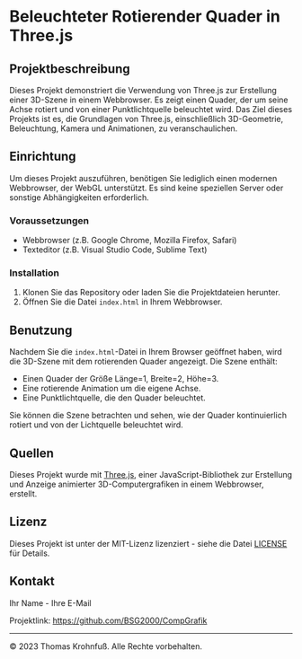 # Beleuchteter Rotierender Quader in Three.js

## Projektbeschreibung

Dieses Projekt demonstriert die Verwendung von Three.js zur Erstellung einer 3D-Szene in einem Webbrowser. Es zeigt einen Quader, der um seine Achse rotiert und von einer Punktlichtquelle beleuchtet wird. Das Ziel dieses Projekts ist es, die Grundlagen von Three.js, einschließlich 3D-Geometrie, Beleuchtung, Kamera und Animationen, zu veranschaulichen.

## Einrichtung

Um dieses Projekt auszuführen, benötigen Sie lediglich einen modernen Webbrowser, der WebGL unterstützt. Es sind keine speziellen Server oder sonstige Abhängigkeiten erforderlich.

### Voraussetzungen

- Webbrowser (z.B. Google Chrome, Mozilla Firefox, Safari)
- Texteditor (z.B. Visual Studio Code, Sublime Text)

### Installation

1. Klonen Sie das Repository oder laden Sie die Projektdateien herunter.
2. Öffnen Sie die Datei `index.html` in Ihrem Webbrowser.

## Benutzung

Nachdem Sie die `index.html`-Datei in Ihrem Browser geöffnet haben, wird die 3D-Szene mit dem rotierenden Quader angezeigt. Die Szene enthält:

- Einen Quader der Größe Länge=1, Breite=2, Höhe=3.
- Eine rotierende Animation um die eigene Achse.
- Eine Punktlichtquelle, die den Quader beleuchtet.

Sie können die Szene betrachten und sehen, wie der Quader kontinuierlich rotiert und von der Lichtquelle beleuchtet wird.

## Quellen

Dieses Projekt wurde mit [Three.js](https://threejs.org/), einer JavaScript-Bibliothek zur Erstellung und Anzeige animierter 3D-Computergrafiken in einem Webbrowser, erstellt.

## Lizenz

Dieses Projekt ist unter der MIT-Lizenz lizenziert - siehe die Datei [LICENSE](LICENSE) für Details.

## Kontakt

Ihr Name - Ihre E-Mail

Projektlink: https://github.com/BSG2000/CompGrafik

---

© 2023 Thomas Krohnfuß. Alle Rechte vorbehalten.
